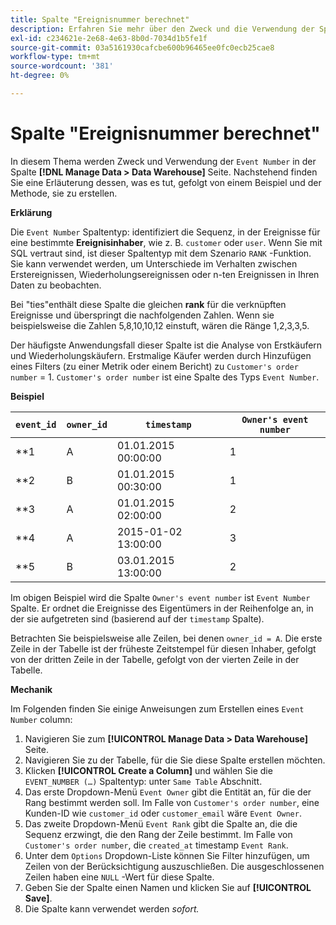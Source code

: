 ```yaml
---
title: Spalte "Ereignisnummer berechnet"
description: Erfahren Sie mehr über den Zweck und die Verwendung der Spalte Ereignisnummer berechnet .
exl-id: c234621e-2e68-4e63-8b0d-7034d1b5fe1f
source-git-commit: 03a5161930cafcbe600b96465ee0fc0ecb25cae8
workflow-type: tm+mt
source-wordcount: '381'
ht-degree: 0%

---
```


# Spalte &quot;Ereignisnummer berechnet&quot;

In diesem Thema werden Zweck und Verwendung der `Event Number` in der Spalte **[!DNL Manage Data > Data Warehouse]** Seite. Nachstehend finden Sie eine Erläuterung dessen, was es tut, gefolgt von einem Beispiel und der Methode, sie zu erstellen.

**Erklärung**

Die `Event Number` Spaltentyp: identifiziert die Sequenz, in der Ereignisse für eine bestimmte **Ereignisinhaber**, wie z. B. `customer` oder `user`. Wenn Sie mit SQL vertraut sind, ist dieser Spaltentyp mit dem Szenario `RANK` -Funktion. Sie kann verwendet werden, um Unterschiede im Verhalten zwischen Erstereignissen, Wiederholungsereignissen oder n-ten Ereignissen in Ihren Daten zu beobachten.

Bei &quot;ties&quot;enthält diese Spalte die gleichen **rank** für die verknüpften Ereignisse und überspringt die nachfolgenden Zahlen. Wenn sie beispielsweise die Zahlen 5,8,10,10,12 einstuft, wären die Ränge 1,2,3,3,5.

Der häufigste Anwendungsfall dieser Spalte ist die Analyse von Erstkäufern und Wiederholungskäufern. Erstmalige Käufer werden durch Hinzufügen eines Filters (zu einer Metrik oder einem Bericht) zu `Customer's order number` = 1. `Customer's order number` ist eine Spalte des Typs `Event Number`.

**Beispiel**

| **`event_id`** | **`owner_id`** | **`timestamp`** | **`Owner's event number`** |
|--- |--- |--- |--- |
| **1 | A | 01.01.2015 00:00:00 | 1 |
| **2 | B | 01.01.2015 00:30:00 | 1 |
| **3 | A | 01.01.2015 02:00:00 | 2 |
| **4 | A | 2015-01-02 13:00:00 | 3 |
| **5 | B | 03.01.2015 13:00:00 | 2 |

Im obigen Beispiel wird die Spalte `Owner's event number` ist `Event Number` Spalte. Er ordnet die Ereignisse des Eigentümers in der Reihenfolge an, in der sie aufgetreten sind (basierend auf der `timestamp` Spalte).

Betrachten Sie beispielsweise alle Zeilen, bei denen `owner_id = A`. Die erste Zeile in der Tabelle ist der früheste Zeitstempel für diesen Inhaber, gefolgt von der dritten Zeile in der Tabelle, gefolgt von der vierten Zeile in der Tabelle.

**Mechanik**

Im Folgenden finden Sie einige Anweisungen zum Erstellen eines `Event Number` column:

1. Navigieren Sie zum **[!UICONTROL Manage Data > Data Warehouse]** Seite.
1. Navigieren Sie zu der Tabelle, für die Sie diese Spalte erstellen möchten.
1. Klicken **[!UICONTROL Create a Column]** und wählen Sie die `EVENT_NUMBER (…)` Spaltentyp: unter `Same Table` Abschnitt.
1. Das erste Dropdown-Menü `Event Owner` gibt die Entität an, für die der Rang bestimmt werden soll. Im Falle von `Customer's order number`, eine Kunden-ID wie `customer_id` oder `customer_email` wäre `Event Owner`.
1. Das zweite Dropdown-Menü `Event Rank` gibt die Spalte an, die die Sequenz erzwingt, die den Rang der Zeile bestimmt. Im Falle von `Customer's order number`, die `created_at` timestamp `Event Rank`.
1. Unter dem `Options` Dropdown-Liste können Sie Filter hinzufügen, um Zeilen von der Berücksichtigung auszuschließen. Die ausgeschlossenen Zeilen haben eine `NULL` -Wert für diese Spalte.
1. Geben Sie der Spalte einen Namen und klicken Sie auf **[!UICONTROL Save]**.
1. Die Spalte kann verwendet werden _sofort._
